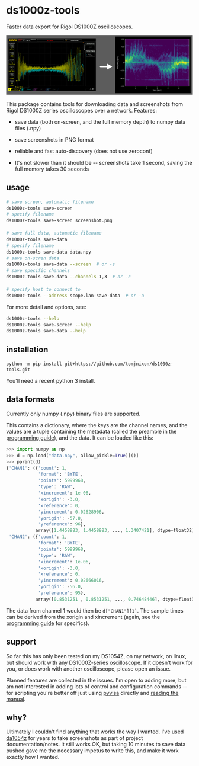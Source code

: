 # ds1000z-tools

Faster data export for Rigol DS1000Z oscilloscopes.

![oscilloscope screenshot and a plotted spectrogram](doc/header.png)

This package contains tools for downloading data and screenshots from Rigol
DS1000Z series oscilloscopes over a network. Features:

- save data (both on-screen, and the full memory depth) to numpy data files (.npy)

- save screenshots in PNG format

- reliable and fast auto-discovery (does not use zeroconf)

- It's not slower than it should be -- screenshots take 1 second, saving the full memory takes 30 seconds

## usage

```bash
# save screen, automatic filename
ds1000z-tools save-screen
# specify filename
ds1000z-tools save-screen screenshot.png

# save full data, automatic filename
ds1000z-tools save-data
# specify filename
ds1000z-tools save-data data.npy
# save on-scren data
ds1000z-tools save-data --screen  # or -s
# save specific channels
ds1000z-tools save-data --channels 1,3  # or -c

# specify host to connect to
ds1000z-tools --address scope.lan save-data  # or -a
```

For more detail and options, see:

```bash
ds1000z-tools --help
ds1000z-tools save-screen --help
ds1000z-tools save-data --help
```

## installation

    python -m pip install git+https://github.com/tomjnixon/ds1000z-tools.git

You'll need a recent python 3 install.

## data formats

Currently only numpy (.npy) binary files are supported.

This contains a dictionary, where the keys are the channel names, and the
values are a tuple containing the metadata (called the preamble in the
[programming guide]), and the data. It can be loaded like this:

```python
>>> import numpy as np
>>> d = np.load("data.npy", allow_pickle=True)[()]
>>> pprint(d)
{'CHAN1': ({'count': 1,
            'format': 'BYTE',
            'points': 5999968,
            'type': 'RAW',
            'xincrement': 1e-06,
            'xorigin': -3.0,
            'xreference': 0,
            'yincrement': 0.02628906,
            'yorigin': -57.0,
            'yreference': 96},
           array([1.4458983, 1.4458983, ..., 1.3407421], dtype=float32)),
 'CHAN2': ({'count': 1,
            'format': 'BYTE',
            'points': 5999968,
            'type': 'RAW',
            'xincrement': 1e-06,
            'xorigin': -3.0,
            'xreference': 0,
            'yincrement': 0.02666016,
            'yorigin': -56.0,
            'yreference': 95},
           array([0.8531251 , 0.8531251, ..., 0.74648446], dtype=float32))}
```

The data from channel 1 would then be `d["CHAN1"][1]`. The sample times can be
derived from the xorigin and xincrement (again, see the [programming guide] for
specifics).

## support

So far this has only been tested on my DS1054Z, on my network, on linux, but
should work with any DS1000Z-series oscilloscope. If it doesn't work for you,
or does work with another oscilloscope, please open an issue.

Planned features are collected in the issues. I'm open to adding more, but am
not interested in adding lots of control and configuration commands -- for
scripting you're better off just using [pyvisa] directly and
[reading the manual][programming guide].

## why?

Ultimately I couldn't find anything that works the way I wanted. I've used
[da1054z](https://github.com/pklaus/ds1054z) for years to take screenshots as
part of project documentation/notes. It still works OK, but taking 10 minutes
to save data pushed gave me the necessary impetus to write this, and make it
work exactly how I wanted.

[pyvisa]: https://github.com/pyvisa/pyvisa
[programming guide]: https://beyondmeasure.rigoltech.com/acton/attachment/1579/f-0386/1/-/-/-/-/DS1000Z_Programming%20Guide_EN.pdf
